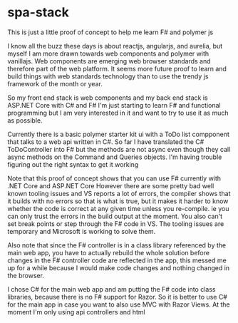 # spa-stack

This is just a little proof of concept to help me learn F# and polymer js

I know all the buzz these days is about reactjs, angularjs, and aurelia, but myself I am more drawn towards web components and polymer with vanillajs. Web components are emerging web browser standards and therefore part of the web platform. It seems more future proof to learn and build things with web standards technology than to use the trendy js framework of the month or year.

So my front end stack is web components and my back end stack is ASP.NET Core with C# and F#
I'm just starting to learn F# and functional programming but I am very interested in it and want to try to use it as much as possible.

Currently there is a basic polymer starter kit ui with a ToDo list compponent that talks to a web api written in C#.
So far I have translated the C# ToDoController into F# but the methods are not async even though they call async methods on the Command and Queries objects. I'm having trouble figuring out the right syntax to get it working

Note that this proof of concept shows that you can use F# currently with .NET Core and ASP.NET Core
However there are some pretty bad well known tooling issues and VS reports a lot of errors, the compiler shows that it builds with no errors so that is what is true, but it makes it harder to know whether the code is correct at any given time unless you re-compile. ie you can only trust the errors in the build output at the moment. You also can't set break points or step through the F# code in VS.
The tooling issues are temporary and Microsoft is working to solve them.

Also note that since the F# controller is in a class library referenced by the main web app, you have to actually rebuild the whole solution before changes in the F# controller code are reflected in the app, this messed me up for a while because I would make code changes and nothing changed in the browser.

I chose C# for the main web app and am putting the F# code into class libraries, because there is no F# support for Razor. So it is better to use C# for the main app in case you want to also use MVC with Razor Views. At the moment I'm only using api controllers and html
